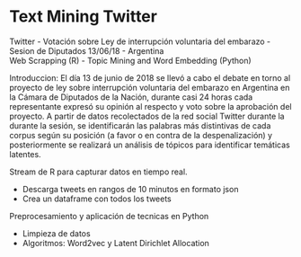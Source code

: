 # Text Mining Twitter 

Twitter - Votación sobre Ley de interrupción voluntaria del embarazo - 
Sesion de Diputados 13/06/18 - Argentina   
Web Scrapping (R) - Topic Mining and Word Embedding (Python)

Introduccion: 
El día 13 de junio de 2018 se llevó a cabo el debate en torno al proyecto de ley sobre interrupción voluntaria del embarazo en Argentina en la Cámara de Diputados de la Nación, durante casi 24 horas cada representante expresó su opinión al respecto y voto sobre la aprobación del proyecto. 
A partir de datos recolectados de la red social Twitter durante la durante la sesión, se identificarán las palabras más distintivas de cada corpus según su posición (a favor o en contra de la despenalización) y posteriormente se realizará un análisis de tópicos para identificar temáticas latentes.


Stream de R para capturar datos en tiempo real. 
- Descarga tweets en rangos de 10 minutos en formato json
- Crea un dataframe con todos los tweets

Preprocesamiento y aplicación de tecnicas en Python
- Limpieza de datos
- Algoritmos: Word2vec y Latent Dirichlet Allocation


